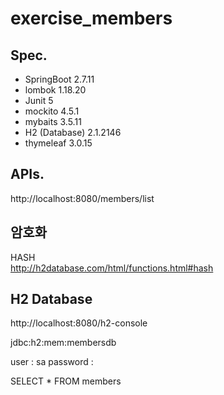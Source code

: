 # exercise_members

## Spec.

- SpringBoot 2.7.11
- lombok 1.18.20
- Junit 5
- mockito 4.5.1
- mybaits 3.5.11
- H2 (Database) 2.1.2146
- thymeleaf 3.0.15
## APIs.

http://localhost:8080/members/list


## 암호화

HASH  
http://h2database.com/html/functions.html#hash

## H2 Database 

http://localhost:8080/h2-console

jdbc:h2:mem:membersdb

user : sa 
password : 


SELECT * FROM members
